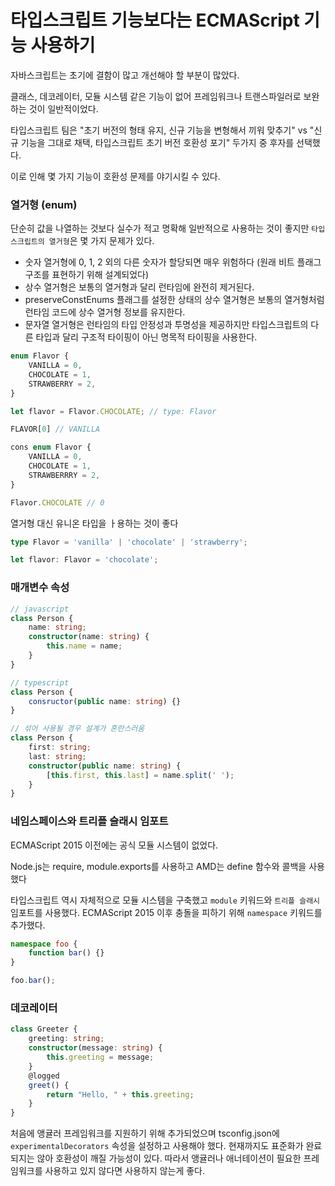 # 타입스크립트 기능보다는 ECMAScript 기능 사용하기

자바스크립트는 초기에 결함이 많고 개선해야 할 부분이 많았다.

클래스, 데코레이터, 모듈 시스템 같은 기능이 없어 프레임워크나 트랜스파일러로 보완하는 것이 일반적이었다.

타입스크립트 팀은 "초기 버전의 형태 유지, 신규 기능을 변형해서 끼워 맞추기" vs "신규 기능을 그대로 채택, 타입스크립트 초기 버전 호환성 포기" 두가지 중 후자를 선택했다.

이로 인해 몇 가지 기능이 호환성 문제를 야기시킬 수 있다.

### 열거형 (enum)

단순히 값을 나열하는 것보다 실수가 적고 명확해 일반적으로 사용하는 것이 좋지만
`타입스크립트의 열거형`은 몇 가지 문제가 있다.
- 숫자 열거형에 0, 1, 2 외의 다른 숫자가 할당되면 매우 위험하다 (원래 비트 플래그 구조를 표현하기 위해 설계되었다)
- 상수 열거형은 보통의 열거형과 달리 런타임에 완전히 제거된다.
- preserveConstEnums 플래그를 설정한 상태의 상수 열거형은 보통의 열거형처럼 런타임 코드에 상수 열거형 정보를 유지한다.
- 문자열 열거형은 런타임의 타입 안정성과 투명성을 제공하지만 타입스크립트의 다른 타입과 달리 구조적 타이핑이 아닌 명목적 타이핑을 사용한다.

```typescript
enum Flavor {
	VANILLA = 0,
	CHOCOLATE = 1,
	STRAWBERRY = 2,
}

let flavor = Flavor.CHOCOLATE; // type: Flavor

FLAVOR[0] // VANILLA

cons enum Flavor {
	VANILLA = 0,
	CHOCOLATE = 1,
	STRAWBERRRY = 2,
}

Flavor.CHOCOLATE // 0

```

열거형 대신 유니온 타입을 ㅏ용하는 것이 좋다

```typescript
type Flavor = 'vanilla' | 'chocolate' | 'strawberry';

let flavor: Flavor = 'chocolate';

```

### 매개변수 속성

```typescript
// javascript
class Person {
	name: string;
	constructor(name: string) {
		this.name = name;
	}
}

// typescript
class Person {
	consructor(public name: string) {}
}

// 섞어 사용될 경우 설계가 혼란스러움
class Person {
	first: string;
	last: string;
	constructor(public name: string) {
		[this.first, this.last] = name.split(' ');
	}
}
```

### 네임스페이스와 트리플 슬래시 임포트

ECMAScript 2015 이전에는 공식 모듈 시스템이 없었다.

Node.js는 require, module.exports를 사용하고
AMD는 define 함수와 콜백을 사용했다

타입스크립트 역시 자체적으로 모듈 시스템을 구축했고 `module` 키워드와 `트리플 슬래시` 임포트를 사용했다. ECMAScript 2015 이후 충돌을 피하기 위해 `namespace` 키워드를 추가했다.

```typescript
namespace foo {
	function bar() {}
}

foo.bar();
```

### 데코레이터

```typescript
class Greeter {
	greeting: string;
	constructor(message: string) {
		this.greeting = message;
	}
	@logged
	greet() {
		return "Hello, " + this.greeting;
	}
}
```

처음에 앵귤러 프레임워크를 지원하기 위해 추가되었으며 tsconfig.json에 `experimentalDecorators` 속성을 설정하고 사용해야 했다. 현재까지도 표준화가 완료되지는 않아 호환성이 깨질 가능성이 있다. 따라서 앵귤러나 애너테이션이 필요한 프레임워크를 사용하고 있지 않다면 사용하지 않는게 좋다.